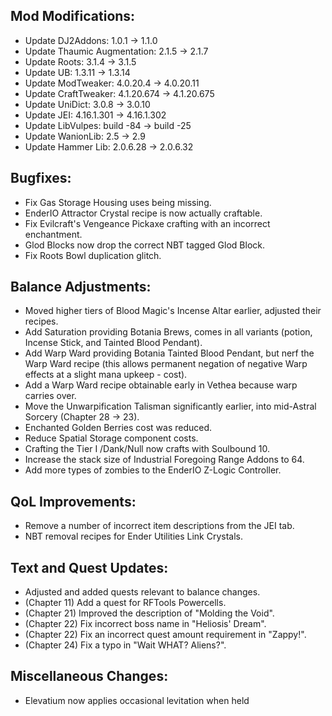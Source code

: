 
## Mod Modifications:

- Update DJ2Addons: 1.0.1 -> 1.1.0
- Update Thaumic Augmentation: 2.1.5 -> 2.1.7
- Update Roots: 3.1.4 -> 3.1.5
- Update UB: 1.3.11 -> 1.3.14
- Update ModTweaker: 4.0.20.4 -> 4.0.20.11
- Update CraftTweaker: 4.1.20.674 -> 4.1.20.675
- Update UniDict: 3.0.8 -> 3.0.10
- Update JEI: 4.16.1.301 -> 4.16.1.302
- Update LibVulpes: build -84 -> build -25
- Update WanionLib: 2.5 -> 2.9
- Update Hammer Lib: 2.0.6.28 -> 2.0.6.32

## Bugfixes:

- Fix Gas Storage Housing uses being missing.
- EnderIO Attractor Crystal recipe is now actually craftable.
- Fix Evilcraft's Vengeance Pickaxe crafting with an incorrect enchantment.
- Glod Blocks now drop the correct NBT tagged Glod Block.
- Fix Roots Bowl duplication glitch.

## Balance Adjustments:

- Moved higher tiers of Blood Magic's Incense Altar earlier, adjusted their recipes.
- Add Saturation providing Botania Brews, comes in all variants (potion, Incense Stick, and Tainted Blood Pendant).
- Add Warp Ward providing Botania Tainted Blood Pendant, but nerf the Warp Ward recipe (this allows permanent negation of negative Warp effects at a slight mana upkeep - cost).
- Add a Warp Ward recipe obtainable early in Vethea because warp carries over.
- Move the Unwarpification Talisman significantly earlier, into mid-Astral Sorcery (Chapter 28 -> 23).
- Enchanted Golden Berries cost was reduced.
- Reduce Spatial Storage component costs.
- Crafting the Tier I /Dank/Null now crafts with Soulbound 10.
- Increase the stack size of Industrial Foregoing Range Addons to 64.
- Add more types of zombies to the EnderIO Z-Logic Controller.

## QoL Improvements:

- Remove a number of incorrect item descriptions from the JEI tab.
- NBT removal recipes for Ender Utilities Link Crystals.

## Text and Quest Updates:

- Adjusted and added quests relevant to balance changes.
- (Chapter 11) Add a quest for RFTools Powercells.
- (Chapter 21) Improved the description of "Molding the Void".
- (Chapter 22) Fix incorrect boss name in "Heliosis' Dream".
- (Chapter 22) Fix an incorrect quest amount requirement in "Zappy!".
- (Chapter 24) Fix a typo in "Wait WHAT? Aliens?".

## Miscellaneous Changes:

- Elevatium now applies occasional levitation when held
